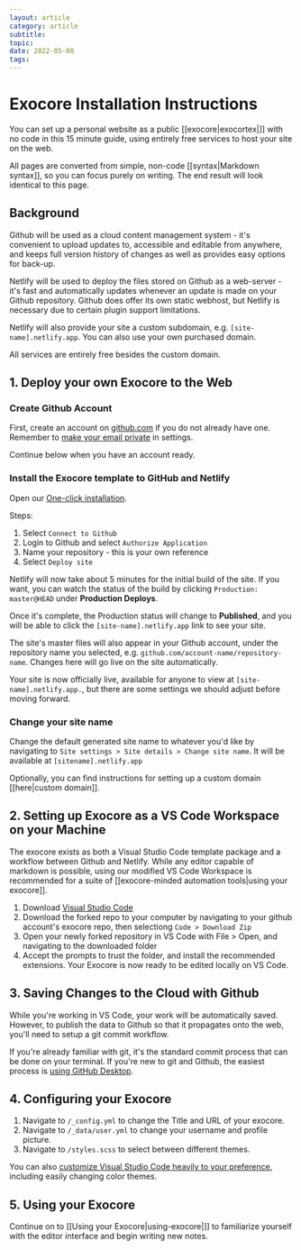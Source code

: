 ```yaml
---
layout: article
category: article
subtitle:
topic:
date: 2022-05-08
tags: 
---
```


# Exocore Installation Instructions

You can set up a personal website as a public [[exocore|exocortex|]] with no code in this 15 minute guide, using entirely free services to host your site on the web. 

All pages are converted from simple, non-code [[syntax|Markdown syntax]], so you can focus purely on writing. The end result will look identical to this page.

## Background

Github will be used as a cloud content management system - it's convenient to upload updates to, accessible and editable from anywhere, and keeps full version history of changes as well as provides easy options for back-up.

Netlify will be used to deploy the files stored on Github as a web-server - it's fast and automatically updates whenever an update is made on your Github repository. Github does offer its own static webhost, but Netlify is necessary due to certain plugin support limitations. 

Netlify will also provide your site a custom subdomain, e.g. `[site-name].netlify.app`. You can also use your own purchased domain.

All services are entirely free besides the custom domain.

## 1. Deploy your own Exocore to the Web

### Create Github Account

First, create an account on [github.com](https://github.com/join) if you do not already have one. Remember to [make your email private](https://saraford.net/2017/02/19/how-to-hide-your-email-address-in-your-git-commits-but-still-get-contributions-to-show-up-on-your-github-profile-050/) in settings.

Continue below when you have an account ready.

### Install the Exocore template to GitHub and Netlify

Open our [One-click installation](https://app.netlify.com/start/deploy?repository=https://github.com/remiliacorp/exocore).

Steps:
1. Select `Connect to Github`
2. Login to Github and select `Authorize Application`
3. Name your repository - this is your own reference
4. Select `Deploy site`

Netlify will now take about 5 minutes for the initial build of the site. If you want, you can watch the status of the build by clicking ``Production: master@HEAD`` under **Production Deploys**.

Once it's complete, the Production status will change to **Published**, and you will be able to click the `[site-name].netlify.app` link to see your site.

The site's master files will also appear in your Github account, under the repository name you selected, e.g. `github.com/account-name/repository-name`. Changes here will go live on the site automatically.

Your site is now officially live, available for anyone to view at `[site-name].netlify.app.`, but there are some settings we should adjust before moving forward.

### Change your site name

Change the default generated site name to whatever you'd like by navigating to `Site settings > Site details > Change site name`. It will be available at `[sitename].netlify.app`

Optionally, you can find instructions for setting up a custom domain [[here|custom domain]].

## 2. Setting up Exocore as a VS Code Workspace on your Machine
The exocore exists as both a Visual Studio Code template package and a workflow between Github and Netlify. While any editor capable of markdown is possible, using our modified VS Code Workspace is recommended for a suite of [[exocore-minded automation tools|using your exocore]].

1. Download [Visual Studio Code](https://code.visualstudio.com/Download)
2. Download the forked repo to your computer by navigating to your github account's exocore repo, then selectiong `Code > Download Zip`
3. Open your newly forked repository in VS Code with File > Open, and navigating to the downloaded folder
4. Accept the prompts to trust the folder, and install the recommended extensions. Your Exocore is now ready to be edited locally on VS Code.

## 3. Saving Changes to the Cloud with Github
While you're working in VS Code, your work will be automatically saved. However, to publish the data to Github so that it propagates onto the web, you'll need to setup a git commit workflow.

If you're already familiar with git, it's the standard commit process that can be done on your terminal. If you're new to git and Github, the easiest process is [using GitHub Desktop](https://joshuadull.github.io/GitHub-Desktop/02-getting-started/index.html).

## 4. Configuring your Exocore

1. Navigate to ```/_config.yml``` to change the Title and URL of your exocore.
2. Navigate to ```/_data/user.yml``` to change your username and profile picture.
3. Navigate to ```/styles.scss``` to select between different themes.

You can also [customize Visual Studio Code heavily to your preference](https://www.jamesqquick.com/blog/5-ways-to-customize-vs-code), including easily changing color themes.

## 5. Using your Exocore

Continue on to [[Using your Exocore|using-exocore|]] to familiarize yourself with the editor interface and begin writing new notes.

[//begin]: # "Autogenerated link references for markdown compatibility"
[using-exocore|Using your Exocore]: using-exocore "Using your Exocore"
[//end]: # "Autogenerated link references"